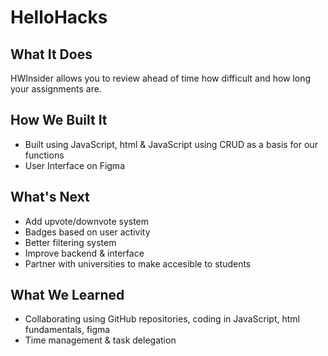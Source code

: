 # HelloHacks

## What It Does
HWInsider allows you to review ahead of time how difficult and how long your assignments are. 


## How We Built It
- Built using JavaScript, html & JavaScript using CRUD as a basis for our functions
- User Interface on Figma

## What's Next
- Add upvote/downvote system
- Badges based on user activity
- Better filtering system
- Improve backend & interface
- Partner with universities to make accesible to students
## What We Learned
- Collaborating using GitHub repositories, coding in JavaScript, html fundamentals, figma
- Time management & task delegation 

